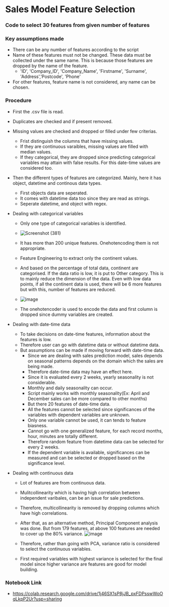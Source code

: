 # Sales Model Feature Selection
### Code to select 30 features from given number of features

### Key assumptions made
  - There can be any number of features according to the script
  - Name of these features must not be changed. These data must be collected under the same name. This is because those features are dropped by the name of the feature.
      - 'ID', 'Company_ID', 'Company_Name', 'Firstname', 'Surname', 'Address','Postcode', 'Phone'
  - For other features, feature name is not considered, any name can be chosen.

### Procedure
  - First the .csv file is read.
  - Duplicates are checked and if present removed.
  - Missing values are checked and dropped or filled under few criterias.
      - Frist distinguish the columns that have missing values.
      - If they are continuous varaibles, missing values are filled with median values.
      - If they categorical, they are dropped since predicting categorical variables may attain with false results. For this date-time values are considered too.
  - Then the different types of features are categorized. Mainly, here it has object, datetime and continous data types.
      - First objects data are seperated.
      - It comes with datetime data too since they are read as strings.
      - Seperate datetime, and object with regex.
  - Dealing with categorical variables
      - Only one type of categorical variables is identified.

      - ![Screenshot (381)](https://user-images.githubusercontent.com/77132441/204116512-2c9afe45-85ab-4354-b797-2245bbb1d918.png)

      - It has more than 200 unique features. Onehotencoding them is not appropriate.
      - Feature Engineering to extract only the continent values.
      - And based on the percentage of total data, continent are categorised. If the data ratio is low, it is put to Other category. This is to mainly reduce the dimension of the data. Even with low data points, if all the continent data is used, there will be 6 more features but with this, number of features are reduced.
      - ![image](https://user-images.githubusercontent.com/77132441/204116738-d8144024-7ac6-462c-a6f1-f46f847d1e21.png)
      - The onehotencoder is used to encode the data and first column is dropped since dummy variables are created.

  - Dealing with date-time data
      - To take decisions on date-time features, information about the features is low.
      - Therefore user can go with datetime data or without datetime data.
      - But assumptions can be made if moving forward with date-time data.
          - Since we are dealing with sales prediction model, sales depends on seasonal patterns depends on the domain which the sales are being made.
          - Therefore date-time data may have an effect here.
          - Since it is evaluated every 2 weeks, yearly seasonality is not considerable.
          - Monthly and daily seasonality can occur.
          - Script mainly works with monthly seasonality(Ex: April and December sales can be more compared to other months)
          - But there 20 features of date-time data.
          - All the features cannot be selected since significances of the variables with dependent variables are unknown.
          - Only one variable cannot be used, it can tends to feature biasness.
          - Cannot go with one generalized feature, for each record months, hour, minutes are totally different.
          - Therefore random feature from datetime data can be selected for every 2 weeks.
          - If the dependent variable is available, significances can be measured and can be selected or dropped based on the significance level.
          
  - Dealing with continuous data
       - Lot of features are from continuous data.
       - Mulitcollinearity which is having high correlation between independent varibales, can be an issue for sale predictions.
       - Therefore, multicollinearity is removed by dropping columns which have high correlations.
       - After that, as an alternative method, Principal Component analysis was done. But from 179 features, at above 100 features are needed to cover up the 80% variance.
       ![image](https://user-images.githubusercontent.com/77132441/204117272-134236b9-b5c8-43ce-a921-0d070c29f563.png)

       - Therefore, rather than going with PCA, variance ratio is considered to select the continuous variables.
       - First required variables with highest variance is selected for the final model since higher variance are features are good for model building.
       
       
 ### Notebook Link
 
  - https://colab.research.google.com/drive/1j46SX1sP8jJB_pxFDPsswWoOqLkpP2Ur?usp=sharing




